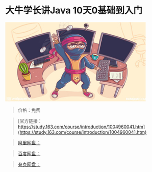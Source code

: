 # 大牛学长讲Java 10天0基础到入门

![img](../../../assets/study163/free/815A4E62A5B6F9FDE34B28E460BA779B.jpg)

> 价格：免费

> [官方链接：https://study.163.com/course/introduction/1004960041.htm](https://study.163.com/course/introduction/1004960041.htm)

> [阿里网盘：]()

> [百度网盘：]()

> [夸克网盘：]()
